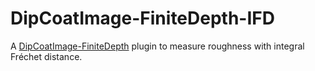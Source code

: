 # DipCoatImage-FiniteDepth-IFD

A [DipCoatImage-FiniteDepth](https://pypi.org/project/dipcoatimage-finitedepth/) plugin to measure roughness with integral Fréchet distance.
